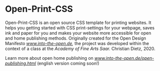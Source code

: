 # Open-Print-CSS
Open-Print-CSS is an open source CSS template for printing websites. It helps you getting started with CSS print-settings for your webpage, saves ink and paper for you and makes your website more accessible for open and home publishing methods. Originally created for the Open Design Manifesto _www.into-the-open.de,_ the project was developed within the context of a class at the _Academy of Fine Arts Saar._ Christian Dietz, 2020.

Learn more about open home publishing on _www.into-the-open.de/open-publishing.html_ (english version coming soon!)
